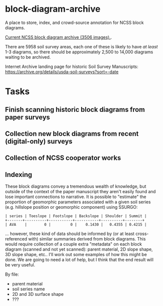 # block-diagram-archive
A place to store, index, and crowd-source annotation for NCSS block diagrams.

[Current NCSS block diagram archive (3506 images).](https://www.nrcs.usda.gov/wps/portal/nrcs/detail/soils/home/?cid=nrcs142p2_054322).

There are 5958 soil survey areas, each one of these is likely to have *at least* 1-3 diagrams, so there should be approximately 2,500 to 14,000 diagrams waiting to be archived.

Internet Archive landing page for historic Soil Survey Manuscripts:
https://archive.org/details/usda-soil-surveys?sort=-date


# Tasks

## Finish scanning historic block diagrams from paper surveys

## Collection new block diagrams from recent (digital-only) surveys

## Collection of NCSS cooperator works

## Indexing

These block diagrams convey a tremendous wealth of knowledge, but outside of the context of the paper manuscript they aren't easily found and lose important connections to narrative. It is possible to "estimate" the proportion of geomorphic parameters associated with a given soil series (e.g. hillslope position or geomorphic component) using SSURGO:

```
| series | Toeslope | Footslope | Backslope | Shoulder | Summit |
+-------+----------+-----------+-----------+----------+--------+
| AVA    |        0 |         0 |    0.1430 |   0.4355 | 0.4215 |
```

... however, these kind of data should be informed by (or at least cross-referenced with) similar summaries derived from block diagrams. This would require collection of a couple extra "metadata" on each block diagram (scanned and not yet scanned): parent material, 2D slope shape, 3D slope shape, etc.. I'll work out some examples of how this might be done. We are going to need a lot of help, but I think that the end result will be very useful.


By file:
  * parent material
  * soil series name
  * 2D and 3D surface shape
  * ???

